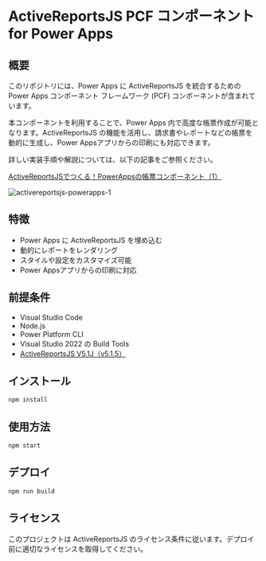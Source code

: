 # ActiveReportsJS PCF コンポーネント for Power Apps

## 概要
このリポジトリには、Power Apps に ActiveReportsJS を統合するための Power Apps コンポーネント フレームワーク (PCF) コンポーネントが含まれています。

本コンポーネントを利用することで、Power Apps 内で高度な帳票作成が可能となります。ActiveReportsJS の機能を活用し、請求書やレポートなどの帳票を動的に生成し、Power Appsアプリからの印刷にも対応できます。

詳しい実装手順や解説については、以下の記事をご参照ください。

[ActiveReportsJSでつくる！PowerAppsの帳票コンポーネント（1）](https://devlog.mescius.jp/activereportsjs-powerapps-1/)

![activereportsjs-powerapps-1](https://github.com/user-attachments/assets/ac2ebe77-6214-4eb9-b7a7-ccc47678508b)


## 特徴
- Power Apps に ActiveReportsJS を埋め込む
- 動的にレポートをレンダリング
- スタイルや設定をカスタマイズ可能
- Power Appsアプリからの印刷に対応

## 前提条件
- Visual Studio Code
- Node.js
- Power Platform CLI
- Visual Studio 2022 の Build Tools
- [ActiveReportsJS V5.1J（v5.1.5）](https://www.npmjs.com/package/@mescius/activereportsjs/v/5.1.5)

## インストール
```sh
npm install
```

## 使用方法
```sh
npm start
```

## デプロイ
```sh
npm run build
```

## ライセンス
このプロジェクトは ActiveReportsJS のライセンス条件に従います。デプロイ前に適切なライセンスを取得してください。
